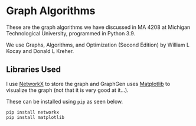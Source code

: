 # Graph Algorithms
These are the graph algorithms we have discussed in MA 4208 at Michigan Technological University, programmed in Python 3.9.

We use Graphs, Algorithms, and Optimization (Second Edition) by William L Kocay and Donald L Kreher.

## Libraries Used
I use [NetworkX](https://networkx.org/) to store the graph and GraphGen uses [Matplotlib](https://matplotlib.org/) to visualize the graph (not that it is very good at it...).

These can be installed using `pip` as seen below.
```
pip install networkx
pip install matplotlib
```